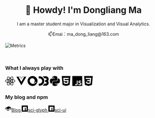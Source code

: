 <h1 align="center">🤠 Howdy! I'm Dongliang Ma</h1>

<p align="center">
I am a master student major in Visualization and Visual Analytics.
</p>

<p align="center">
  📫Emai：ma_dong_liang@163.com
</p>

![Metrics](https://metrics.lecoq.io/xianghui-ma?template=classic&base.indepth=false&config.timezone=Asia%2FShanghai)

<br>

### What I always play with

<p>
<img width=32 height=32 src="https://github.com/xianghui-ma/staticImage/blob/master/react.svg" alt="React">
<img width=32 height=32 src="https://github.com/xianghui-ma/staticImage/blob/master/vuedotjs.svg" alt="Vue">
<img width=32 height=32 src="https://github.com/xianghui-ma/staticImage/blob/master/apacheecharts.svg" alt="Echarts">
<img width=32 height=32 src="https://github.com/xianghui-ma/staticImage/blob/master/d3dotjs.svg" alt="D3">
<img width=32 height=32 src="https://github.com/xianghui-ma/staticImage/blob/master/python.svg" alt="Python">
<img width=32 height=32 src="https://github.com/xianghui-ma/staticImage/blob/master/html5.svg" alt="HTML">
<img width=32 height=32 src="https://github.com/xianghui-ma/staticImage/blob/master/javascript.svg" alt="JS">
<img width=32 height=32 src="https://github.com/xianghui-ma/staticImage/blob/master/css3.svg" alt="CSS">
</p>

### My blog and npm

<a href="https://xianghui-ma.github.io/">
<img width=20 height=20 src="https://github.com/xianghui-ma/staticImage/blob/master/gitbook.svg" alt="Echarts">Blog
</a>

<a href="https://www.npmjs.com/package/sci-glyph">
<img width=20 height=20 src="https://github.com/xianghui-ma/staticImage/blob/master/npm.svg" alt="Echarts">sci-glyph
</a>

<a href="https://www.npmjs.com/package/sci-ui">
<img width=20 height=20 src="https://github.com/xianghui-ma/staticImage/blob/master/npm.svg" alt="Echarts">sci-ui
</a>
